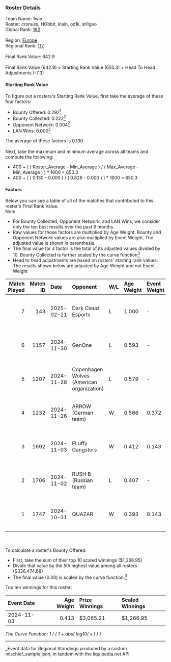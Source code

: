 ### Roster Details<br />
Team Name: 1win<br />
Roster: cronuss, HObbit, klain, oz1k, sh1geo<br />
Global Rank: [182](../../standings_global_2025_03_01.md)<br />
<br />
Region: [Europe]( ../../standings_europe_2025_03_01.md)<br />
Regional Rank: [117]( ../../standings_europe_2025_03_01.md)<br />
<br />
Final Rank Value:  642.9<br />
<br />
Final Rank Value (642.9) = Starting Rank Value (650.3) + Head To Head Adjustments (-7.3)<br />

#### Starting Rank Value<br />
To figure out a rosters's Starting Rank Value, first take the average of these four factors:<br />
- Bounty Offered: 0.292[<sup>1</sup>](#table2)
- Bounty Collected: 0.222[<sup>2</sup>](#table1)
- Opponent Network: 0.004[<sup>2</sup>](#table1)
- LAN Wins: 0.000[<sup>2</sup>](#table1)

The average of these factors is 0.130<br />
<br />
Next, take the maximum and minimum average across all teams and compute the following:<br />
- 400 + ( ( Roster_Average - Min_Average ) / ( Max_Average - Min_Average ) ) * 1600 = 650.3
- 400 + ( ( 0.130 - 0.000 ) / ( 0.828 - 0.000 ) ) * 1600 = 650.3


#### Factors<br />
Below you can see a table of all of the matches that contributed to this roster's Final Rank Value.<br />
Note:<br />

- For Bounty Collected, Opponent Network, and LAN Wins, we consider only the ten best results over the past 6 months.
- Raw values for those factors are multiplied by Age Weight. Bounty and Opponent Network values are also multiplied by Event Weight. The adjusted value is shown in parenthesis.
- The final value for a factor is the total of its adjusted values divided by 10. Bounty Collected is further scaled by the curve function[<sup>3</sup>](#curveFunction)
- Head to head adjustments are based on rosters' starting rank values. The results shown below are adjusted by Age Weight and not Event Weight
<span id="table1"></span><br />


| Match Played | Match ID | Date       | Opponent                                  | W/L | Age Weight | Event Weight | Bounty Collected | Opponent Network | LAN Wins  | H2H Adj. | Roster                               |
| -: | -: | :- | :- | :- | :- | :- | :- | :- | :- | -: | :- |
|            7 |      143 | 2025-02-21 | Dark Cloud Esports                        | L   | 1.000      | -            | -                | -                | -         |   -12.68 | cronuss, HObbit, klain, oz1k, sh1geo |
|            6 |     1157 | 2024-11-30 | GenOne                                    | L   | 0.593      | -            | -                | -                | -         |    -7.34 | cronuss, HObbit, Jyo, lattykk, oz1k  |
|            5 |     1207 | 2024-11-28 | Copenhagen Wolves (American organization) | L   | 0.579      | -            | -                | -                | -         |    -6.90 | cronuss, HObbit, Jyo, lattykk, oz1k  |
|            4 |     1232 | 2024-11-26 | ARROW (German team)                       | W   | 0.566      | 0.372        | 0.013 (0.003)    | 0.077 (0.016)    | 0 (0.000) |    10.89 | cronuss, HObbit, Jyo, lattykk, oz1k  |
|            3 |     1692 | 2024-11-03 | FLuffy Gangsters                          | W   | 0.412      | 0.143        | 0.005 (0.000)    | 0.419 (0.025)    | 0 (0.000) |     7.05 | cronuss, HObbit, Jyo, lattykk, oz1k  |
|            2 |     1706 | 2024-11-02 | RUSH B (Russian team)                     | L   | 0.407      | -            | -                | -                | -         |    -3.64 | cronuss, HObbit, Jyo, lattykk, oz1k  |
|            1 |     1747 | 2024-10-31 | QUAZAR                                    | W   | 0.393      | 0.143        | 0.002 (0.000)    | 0.006 (0.000)    | 0 (0.000) |     5.31 | cronuss, HObbit, Jyo, lattykk, oz1k  |

<br />
<span id="table2"></span><br />
To calculate a roster's Bounty Offered:<br />

- First, take the sum of their top 10 scaled winnings ($1,266.95)
- Divide that value by the 5th highest value among all rosters ($336,474.68)
- The final value (0.00) is scaled by the curve function.[<sup>3</sup>](#curveFunction)

Top ten winnings for this roster:<br />

| Event Date | Age Weight | Prize Winnings | Scaled Winnings |
| :- | -: | :- | :- |
| 2024-11-03 |      0.413 | $3,065.21      | $1,266.95       |


<span id="curveFunction"></span>_The Curve Function: 1 / ( 1 + abs( log10( x ) ) )_<br />

---
_Event data for Regional Standings produced by a custom mischief_sample.json, in tandem with the liquipedia.net API<br />
